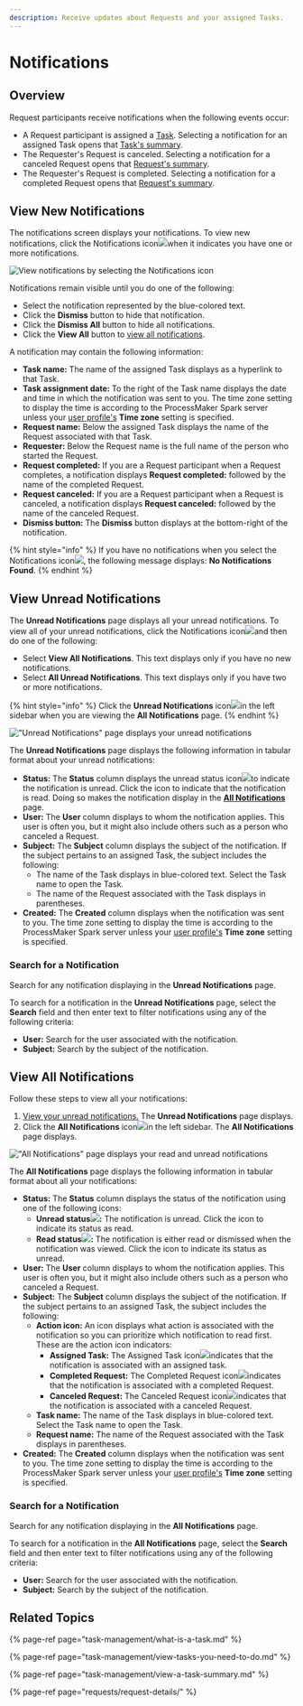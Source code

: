 ```yaml
---
description: Receive updates about Requests and your assigned Tasks.
---
```


# Notifications

## Overview

Request participants receive notifications when the following events occur:

* A Request participant is assigned a [Task](task-management/what-is-a-task.md). Selecting a notification for an assigned Task opens that [Task's summary](task-management/view-a-task-summary.md#summary-for-an-assigned-task).
* The Requester's Request is canceled. Selecting a notification for a canceled Request opens that [Request's summary](requests/request-details/#summary-for-canceled-requests).
* The Requester's Request is completed. Selecting a notification for a completed Request opens that [Request's summary](requests/request-details/#summary-for-completed-requests).

## View New Notifications

The notifications screen displays your notifications. To view new notifications, click the Notifications icon![](../.gitbook/assets/notification-icon-notifications.png)when it indicates you have one or more notifications.

![View notifications by selecting the Notifications icon](../.gitbook/assets/notifications-drop-down.png)

Notifications remain visible until you do one of the following:

* Select the notification represented by the blue-colored text.
* Click the **Dismiss** button to hide that notification.
* Click the **Dismiss All** button to hide all notifications.
* Click the **View All** button to [view all notifications](notifications.md#view-all-notifications).

A notification may contain the following information:

* **Task name:** The name of the assigned Task displays as a hyperlink to that Task.
* **Task assignment date:** To the right of the Task name displays the date and time in which the notification was sent to you. The time zone setting to display the time is according to the ProcessMaker Spark server unless your [user profile's](profile-settings.md#change-your-profile-settings) **Time zone** setting is specified.
* **Request name:** Below the assigned Task displays the name of the Request associated with that Task.
* **Requester:** Below the Request name is the full name of the person who started the Request.
* **Request completed:** If you are a Request participant when a Request completes, a notification displays **Request completed:** followed by the name of the completed Request.
* **Request canceled:** If you are a Request participant when a Request is canceled, a notification displays **Request canceled:** followed by the name of the canceled Request.
* **Dismiss button:** The **Dismiss** button displays at the bottom-right of the notification.

{% hint style="info" %}
If you have no notifications when you select the Notifications icon![](../.gitbook/assets/notification-icon-notifications.png), the following message displays: **No Notifications Found**.
{% endhint %}

## View Unread Notifications

The **Unread Notifications** page displays all your unread notifications. To view all of your unread notifications, click the Notifications icon![](../.gitbook/assets/notification-icon-notifications.png)and then do one of the following:

* Select **View All Notifications**. This text displays only if you have no new notifications.
* Select **All Unread Notifications**. This text displays only if you have two or more notifications.

{% hint style="info" %}
Click the **Unread Notifications** icon![](../.gitbook/assets/unread-notifications-icon-notifications.png)in the left sidebar when you are viewing the **All Notifications** page.
{% endhint %}

![&quot;Unread Notifications&quot; page displays your unread notifications](../.gitbook/assets/all-notifications-page.png)

The **Unread Notifications** page displays the following information in tabular format about your unread notifications:

* **Status:** The **Status** column displays the unread status icon![](../.gitbook/assets/unread-notification-icon-notifications.png)to indicate the notification is unread. Click the icon to indicate that the notification is read. Doing so makes the notification display in the [**All Notifications**](notifications.md#view-all-notifications) page.
* **User:** The **User** column displays to whom the notification applies. This user is often you, but it might also include others such as a person who canceled a Request.
* **Subject:** The **Subject** column displays the subject of the notification. If the subject pertains to an assigned Task, the subject includes the following:
  * The name of the Task displays in blue-colored text. Select the Task name to open the Task.
  * The name of the Request associated with the Task displays in parentheses.
* **Created:** The **Created** column displays when the notification was sent to you. The time zone setting to display the time is according to the ProcessMaker Spark server unless your [user profile's](profile-settings.md#change-your-profile-settings) **Time zone** setting is specified.

### Search for a Notification

Search for any notification displaying in the **Unread Notifications** page.

To search for a notification in the **Unread Notifications** page, select the **Search** field and then enter text to filter notifications using any of the following criteria:

* **User:** Search for the user associated with the notification.
* **Subject:** Search by the subject of the notification.

## View All Notifications

Follow these steps to view all your notifications:

1. [View your unread notifications.](notifications.md#view-unread-notifications) The **Unread Notifications** page displays.
2. Click the **All Notifications** icon![](../.gitbook/assets/archived-processes-icon-processes.png)in the left sidebar. The **All Notifications** page displays.

![&quot;All Notifications&quot; page displays your read and unread notifications](../.gitbook/assets/all-notifications-page-notifications.png)

The **All Notifications** page displays the following information in tabular format about all your notifications:

* **Status:** The **Status** column displays the status of the notification using one of the following icons:
  * **Unread status**![](../.gitbook/assets/unread-notification-icon-notifications.png)**:** The notification is unread. Click the icon to indicate its status as read.
  * **Read status**![](../.gitbook/assets/read-notification-icon-notifications.png)**:** The notification is either read or dismissed when the notification was viewed. Click the icon to indicate its status as unread.
* **User:** The **User** column displays to whom the notification applies. This user is often you, but it might also include others such as a person who canceled a Request.
* **Subject:** The **Subject** column displays the subject of the notification. If the subject pertains to an assigned Task, the subject includes the following:
  * **Action icon:** An icon displays what action is associated with the notification so you can prioritize which notification to read first. These are the action icon indicators:
    * **Assigned Task:** The Assigned Task icon![](../.gitbook/assets/notification-action-task-icon-requests.png)indicates that the notification is associated with an assigned task.
    * **Completed Request:** The Completed Request icon![](../.gitbook/assets/notification-action-completed-request-icon-requests.png)indicates that the notification is associated with a completed Request.
    * **Canceled Request:** The Canceled Request icon![](../.gitbook/assets/notification-action-cancel-request-icon-requests.png)indicates that the notification is associated with a canceled Request.
  * **Task name:** The name of the Task displays in blue-colored text. Select the Task name to open the Task.
  * **Request name:** The name of the Request associated with the Task displays in parentheses.
* **Created:** The **Created** column displays when the notification was sent to you. The time zone setting to display the time is according to the ProcessMaker Spark server unless your [user profile's](profile-settings.md#change-your-profile-settings) **Time zone** setting is specified.

### Search for a Notification

Search for any notification displaying in the **All Notifications** page.

To search for a notification in the **All Notifications** page, select the **Search** field and then enter text to filter notifications using any of the following criteria:

* **User:** Search for the user associated with the notification.
* **Subject:** Search by the subject of the notification.

## Related Topics

{% page-ref page="task-management/what-is-a-task.md" %}

{% page-ref page="task-management/view-tasks-you-need-to-do.md" %}

{% page-ref page="task-management/view-a-task-summary.md" %}

{% page-ref page="requests/request-details/" %}

